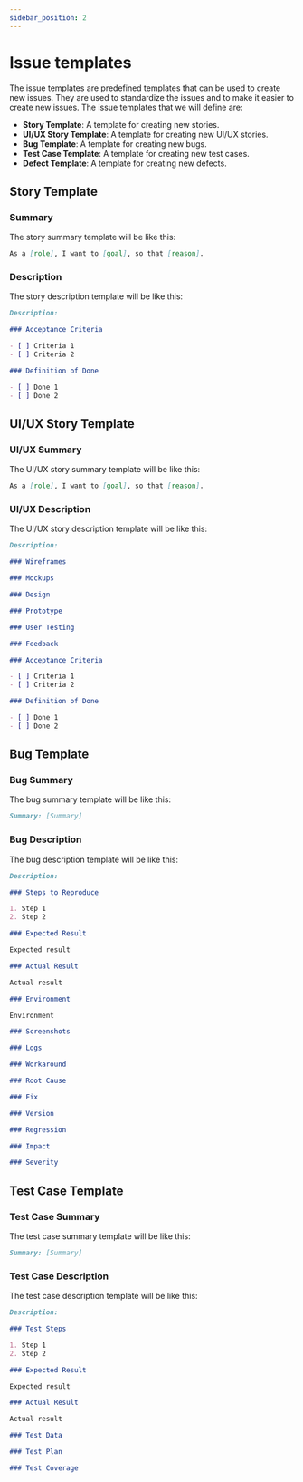 ```yaml
---
sidebar_position: 2
---
```


# Issue templates

The issue templates are predefined templates that can be used to create new issues. They are used to standardize the issues and to make it easier to create new issues. The issue templates that we will define are:

- **Story Template**: A template for creating new stories.
- **UI/UX Story Template**: A template for creating new UI/UX stories.
- **Bug Template**: A template for creating new bugs.
- **Test Case Template**: A template for creating new test cases.
- **Defect Template**: A template for creating new defects.

## Story Template

### Summary

The story summary template will be like this:

```markdown
As a [role], I want to [goal], so that [reason].
```

### Description

The story description template will be like this:

```markdown
Description:

### Acceptance Criteria

- [ ] Criteria 1
- [ ] Criteria 2

### Definition of Done

- [ ] Done 1
- [ ] Done 2
```

## UI/UX Story Template

### UI/UX Summary

The UI/UX story summary template will be like this:

```markdown
As a [role], I want to [goal], so that [reason].
```

### UI/UX Description

The UI/UX story description template will be like this:

```markdown
Description:

### Wireframes

### Mockups

### Design

### Prototype

### User Testing

### Feedback

### Acceptance Criteria

- [ ] Criteria 1
- [ ] Criteria 2

### Definition of Done

- [ ] Done 1
- [ ] Done 2
```

## Bug Template

### Bug Summary

The bug summary template will be like this:

```markdown
Summary: [Summary]
```

### Bug Description

The bug description template will be like this:

```markdown
Description:

### Steps to Reproduce

1. Step 1
2. Step 2

### Expected Result

Expected result

### Actual Result

Actual result

### Environment

Environment

### Screenshots

### Logs

### Workaround

### Root Cause

### Fix

### Version

### Regression

### Impact

### Severity
```

## Test Case Template

### Test Case Summary

The test case summary template will be like this:

```markdown
Summary: [Summary]
```

### Test Case Description

The test case description template will be like this:

```markdown
Description:

### Test Steps

1. Step 1
2. Step 2

### Expected Result

Expected result

### Actual Result

Actual result

### Test Data

### Test Plan

### Test Coverage
```
